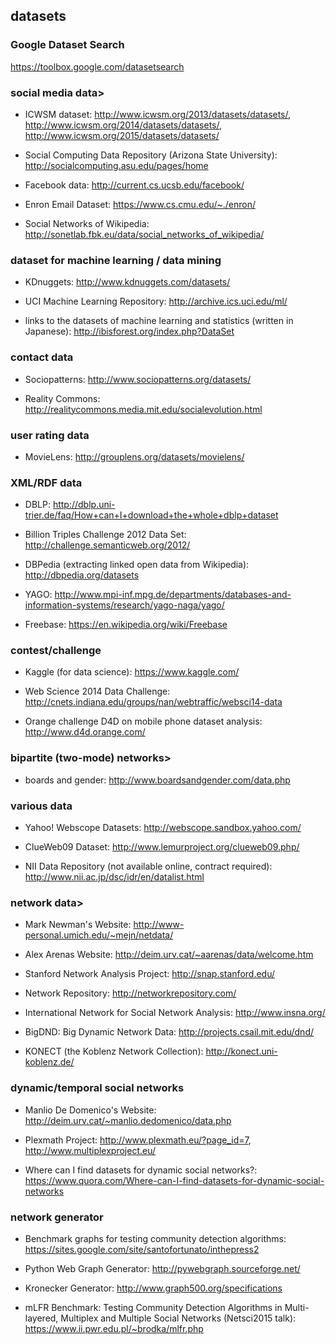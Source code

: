 ## datasets
### Google Dataset Search
https://toolbox.google.com/datasetsearch


### social media data>
- ICWSM dataset: http://www.icwsm.org/2013/datasets/datasets/, http://www.icwsm.org/2014/datasets/datasets/, http://www.icwsm.org/2015/datasets/datasets/

- Social Computing Data Repository (Arizona State University): http://socialcomputing.asu.edu/pages/home

- Facebook data: http://current.cs.ucsb.edu/facebook/

- Enron Email Dataset: https://www.cs.cmu.edu/~./enron/

- Social Networks of Wikipedia: http://sonetlab.fbk.eu/data/social_networks_of_wikipedia/

### dataset for machine learning / data mining
- KDnuggets: http://www.kdnuggets.com/datasets/

- UCI Machine Learning Repository: http://archive.ics.uci.edu/ml/

- links to the datasets of machine learning and statistics (written in Japanese): http://ibisforest.org/index.php?DataSet

### contact data
- Sociopatterns: http://www.sociopatterns.org/datasets/

- Reality Commons: http://realitycommons.media.mit.edu/socialevolution.html

### user rating data
- MovieLens: http://grouplens.org/datasets/movielens/

### XML/RDF data
- DBLP: http://dblp.uni-trier.de/faq/How+can+I+download+the+whole+dblp+dataset

- Billion Triples Challenge 2012 Data Set: http://challenge.semanticweb.org/2012/

- DBPedia (extracting linked open data from Wikipedia): http://dbpedia.org/datasets

- YAGO: http://www.mpi-inf.mpg.de/departments/databases-and-information-systems/research/yago-naga/yago/

- Freebase: https://en.wikipedia.org/wiki/Freebase

### contest/challenge
- Kaggle (for data science): https://www.kaggle.com/

- Web Science 2014 Data Challenge: http://cnets.indiana.edu/groups/nan/webtraffic/websci14-data

- Orange challenge D4D on mobile phone dataset analysis: http://www.d4d.orange.com/

### bipartite (two-mode) networks>
- boards and gender: http://www.boardsandgender.com/data.php

### various data
- Yahoo! Webscope Datasets: http://webscope.sandbox.yahoo.com/

- ClueWeb09 Dataset: http://www.lemurproject.org/clueweb09.php/

- NII Data Repository (not available online, contract required): http://www.nii.ac.jp/dsc/idr/en/datalist.html

### network data>
- Mark Newman's Website: http://www-personal.umich.edu/~mejn/netdata/

- Alex Arenas Website: http://deim.urv.cat/~aarenas/data/welcome.htm

- Stanford Network Analysis Project: http://snap.stanford.edu/

- Network Repository: http://networkrepository.com/

- International Network for Social Network Analysis: http://www.insna.org/

- BigDND: Big Dynamic Network Data: http://projects.csail.mit.edu/dnd/

- KONECT (the Koblenz Network Collection): http://konect.uni-koblenz.de/

### dynamic/temporal social networks
- Manlio De Domenico's Website: http://deim.urv.cat/~manlio.dedomenico/data.php

- Plexmath Project: http://www.plexmath.eu/?page_id=7, http://www.multiplexproject.eu/

- Where can I find datasets for dynamic social networks?: https://www.quora.com/Where-can-I-find-datasets-for-dynamic-social-networks

### network generator
- Benchmark graphs for testing community detection algorithms: https://sites.google.com/site/santofortunato/inthepress2

- Python Web Graph Generator: http://pywebgraph.sourceforge.net/

- Kronecker Generator: http://www.graph500.org/specifications

- mLFR Benchmark: Testing Community Detection Algorithms in Multi-layered, Multiplex and Multiple Social Networks (Netsci2015 talk): https://www.ii.pwr.edu.pl/~brodka/mlfr.php
